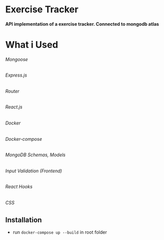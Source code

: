 # Exercise Tracker
#### API implementation of a exercise tracker. Connected to mongodb atlas
# What i Used
###### Mongoose
###### Express.js
###### Router
###### React.js
###### Docker
###### Docker-compose
###### MongoDB Schemas, Models
###### Input Validation (Frontend)
###### React Hooks
###### CSS

## Installation

- run `docker-compose up --build` in root folder
